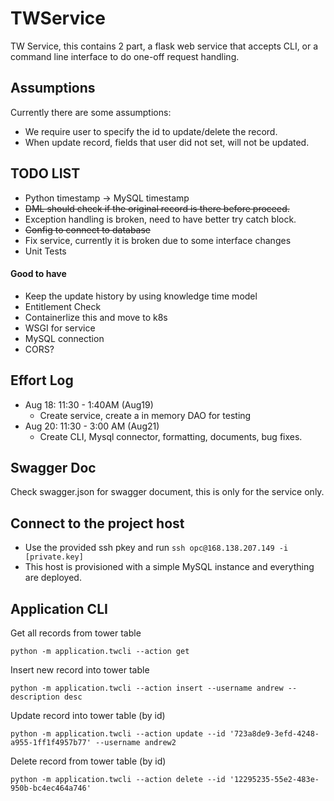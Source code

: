 # TWService
TW Service, this contains 2 part, a flask web service that accepts CLI, or a command line interface to do one-off request handling. 

## Assumptions
Currently there are some assumptions: 
- We require user to specify the id to update/delete the record.
- When update record, fields that user did not set, will not be updated. 


## TODO LIST
- Python timestamp -> MySQL timestamp
- ~~DML should check if the original record is there before proceed.~~
- Exception handling is broken, need to have better try catch block. 
- ~~Config to connect to database~~
- Fix service, currently it is broken due to some interface changes
- Unit Tests


#### Good to have
- Keep the update history by using knowledge time model 
- Entitlement Check
- Containerlize this and move to k8s
- WSGI for service
- MySQL connection
- CORS?


## Effort Log
- Aug 18: 11:30 - 1:40AM (Aug19)
  - Create service, create a in memory DAO for testing
- Aug 20: 11:30 - 3:00 AM (Aug21)
  - Create CLI, Mysql connector, formatting, documents, bug fixes.

## Swagger Doc
Check swagger.json for swagger document, this is only for the service only. 


## Connect to the project host
- Use the provided ssh pkey and run `ssh opc@168.138.207.149 -i [private.key]`
- This host is provisioned with a simple MySQL instance and everything are deployed. 


## Application CLI

Get all records from tower table
```
python -m application.twcli --action get
```

Insert new record into tower table
```
python -m application.twcli --action insert --username andrew --description desc 
```

Update record into tower table (by id)
```
python -m application.twcli --action update --id '723a8de9-3efd-4248-a955-1ff1f4957b77' --username andrew2
```

Delete record from tower table (by id)
```
python -m application.twcli --action delete --id '12295235-55e2-483e-950b-bc4ec464a746'
```
